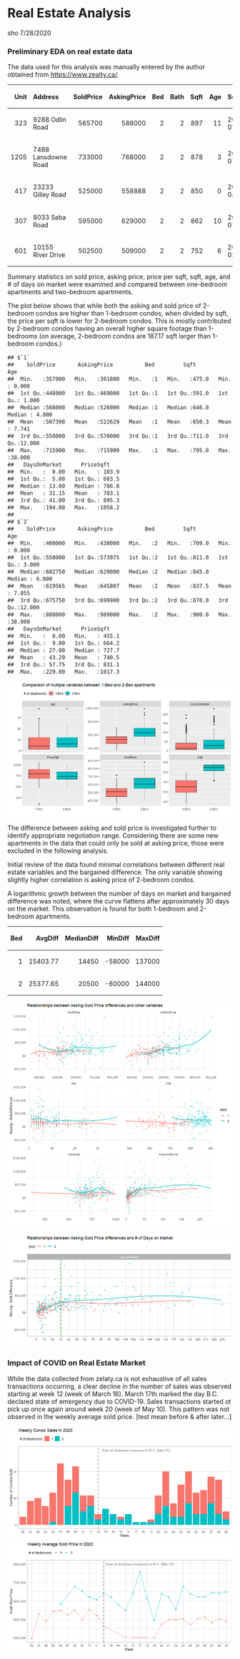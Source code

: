 Real Estate Analysis
================
sho
7/28/2020

### Preliminary EDA on real estate data

The data used for this analysis was manually entered by the author
obtained from <https://www.zealty.ca/>.

<table>

<thead>

<tr>

<th style="text-align:right;">

Unit

</th>

<th style="text-align:left;">

Address

</th>

<th style="text-align:right;">

SoldPrice

</th>

<th style="text-align:right;">

AskingPrice

</th>

<th style="text-align:right;">

Bed

</th>

<th style="text-align:right;">

Bath

</th>

<th style="text-align:right;">

Sqft

</th>

<th style="text-align:right;">

Age

</th>

<th style="text-align:left;">

SoldDate

</th>

<th style="text-align:right;">

DaysOnMarket

</th>

<th style="text-align:right;">

PriceSqft

</th>

<th style="text-align:right;">

Floor

</th>

<th style="text-align:right;">

bargaindiff

</th>

</tr>

</thead>

<tbody>

<tr>

<td style="text-align:right;">

323

</td>

<td style="text-align:left;">

9288 Odlin Road

</td>

<td style="text-align:right;">

565700

</td>

<td style="text-align:right;">

588000

</td>

<td style="text-align:right;">

2

</td>

<td style="text-align:right;">

2

</td>

<td style="text-align:right;">

897

</td>

<td style="text-align:right;">

11

</td>

<td style="text-align:left;">

2020-07-13

</td>

<td style="text-align:right;">

6

</td>

<td style="text-align:right;">

630.6577

</td>

<td style="text-align:right;">

3

</td>

<td style="text-align:right;">

22300

</td>

</tr>

<tr>

<td style="text-align:right;">

1205

</td>

<td style="text-align:left;">

7488 Lansdowne Road

</td>

<td style="text-align:right;">

733000

</td>

<td style="text-align:right;">

768000

</td>

<td style="text-align:right;">

2

</td>

<td style="text-align:right;">

2

</td>

<td style="text-align:right;">

878

</td>

<td style="text-align:right;">

3

</td>

<td style="text-align:left;">

2020-07-17

</td>

<td style="text-align:right;">

21

</td>

<td style="text-align:right;">

834.8519

</td>

<td style="text-align:right;">

12

</td>

<td style="text-align:right;">

35000

</td>

</tr>

<tr>

<td style="text-align:right;">

417

</td>

<td style="text-align:left;">

23233 Gilley Road

</td>

<td style="text-align:right;">

525000

</td>

<td style="text-align:right;">

558888

</td>

<td style="text-align:right;">

2

</td>

<td style="text-align:right;">

2

</td>

<td style="text-align:right;">

850

</td>

<td style="text-align:right;">

0

</td>

<td style="text-align:left;">

2020-04-01

</td>

<td style="text-align:right;">

160

</td>

<td style="text-align:right;">

617.6471

</td>

<td style="text-align:right;">

4

</td>

<td style="text-align:right;">

33888

</td>

</tr>

<tr>

<td style="text-align:right;">

307

</td>

<td style="text-align:left;">

8033 Saba Road

</td>

<td style="text-align:right;">

595000

</td>

<td style="text-align:right;">

629000

</td>

<td style="text-align:right;">

2

</td>

<td style="text-align:right;">

2

</td>

<td style="text-align:right;">

862

</td>

<td style="text-align:right;">

10

</td>

<td style="text-align:left;">

2020-07-08

</td>

<td style="text-align:right;">

93

</td>

<td style="text-align:right;">

690.2552

</td>

<td style="text-align:right;">

3

</td>

<td style="text-align:right;">

34000

</td>

</tr>

<tr>

<td style="text-align:right;">

601

</td>

<td style="text-align:left;">

10155 River Drive

</td>

<td style="text-align:right;">

502500

</td>

<td style="text-align:right;">

509000

</td>

<td style="text-align:right;">

2

</td>

<td style="text-align:right;">

2

</td>

<td style="text-align:right;">

752

</td>

<td style="text-align:right;">

6

</td>

<td style="text-align:left;">

2020-03-10

</td>

<td style="text-align:right;">

7

</td>

<td style="text-align:right;">

668.2181

</td>

<td style="text-align:right;">

6

</td>

<td style="text-align:right;">

6500

</td>

</tr>

</tbody>

</table>

Summary statistics on sold price, asking price, price per sqft, sqft,
age, and \# of days on market were examined and compared between
one-bedroom apartments and two-bedroom apartments.

The plot below shows that while both the asking and sold price of
2-bedroom condos are higher than 1-bedroom condos, when divided by sqft,
the price per sqft is lower for 2-bedroom condos. This is mostly
contributed by 2-bedroom condos having an overall higher square footage
than 1-bedrooms (on average, 2-bedroom condos are 187.17 sqft larger
than 1-bedroom condos.)

    ## $`1`
    ##    SoldPrice       AskingPrice          Bed         Sqft            Age        
    ##  Min.   :357000   Min.   :361800   Min.   :1   Min.   :475.0   Min.   : 0.000  
    ##  1st Qu.:448000   1st Qu.:469000   1st Qu.:1   1st Qu.:591.0   1st Qu.: 1.000  
    ##  Median :508000   Median :526000   Median :1   Median :646.0   Median : 4.000  
    ##  Mean   :507398   Mean   :522629   Mean   :1   Mean   :650.3   Mean   : 7.741  
    ##  3rd Qu.:550000   3rd Qu.:570000   3rd Qu.:1   3rd Qu.:711.0   3rd Qu.:12.000  
    ##  Max.   :715900   Max.   :715900   Max.   :1   Max.   :795.0   Max.   :38.000  
    ##   DaysOnMarket      PriceSqft     
    ##  Min.   :  0.00   Min.   : 103.9  
    ##  1st Qu.:  5.00   1st Qu.: 683.5  
    ##  Median : 13.00   Median : 786.8  
    ##  Mean   : 31.15   Mean   : 783.1  
    ##  3rd Qu.: 41.00   3rd Qu.: 895.3  
    ##  Max.   :194.00   Max.   :1058.2  
    ## 
    ## $`2`
    ##    SoldPrice       AskingPrice          Bed         Sqft            Age        
    ##  Min.   :400000   Min.   :438000   Min.   :2   Min.   :709.0   Min.   : 0.000  
    ##  1st Qu.:550000   1st Qu.:573975   1st Qu.:2   1st Qu.:811.0   1st Qu.: 3.000  
    ##  Median :602750   Median :629000   Median :2   Median :845.0   Median : 6.000  
    ##  Mean   :619565   Mean   :645807   Mean   :2   Mean   :837.5   Mean   : 7.855  
    ##  3rd Qu.:675750   3rd Qu.:699900   3rd Qu.:2   3rd Qu.:870.0   3rd Qu.:12.000  
    ##  Max.   :880000   Max.   :989000   Max.   :2   Max.   :900.0   Max.   :38.000  
    ##   DaysOnMarket      PriceSqft     
    ##  Min.   :  0.00   Min.   : 455.1  
    ##  1st Qu.:  9.00   1st Qu.: 664.2  
    ##  Median : 27.00   Median : 727.7  
    ##  Mean   : 43.29   Mean   : 740.5  
    ##  3rd Qu.: 57.75   3rd Qu.: 831.1  
    ##  Max.   :229.00   Max.   :1017.3

![](realestateanalysis_files/figure-gfm/EDA-1.png)<!-- -->

The difference between asking and sold price is investigated further to
identify appropriate negotiation range. Considering there are some new
apartments in the data that could only be sold at asking price, those
were excluded in the following analysis.

Initial review of the data found minimal correlations between different
real estate variables and the bargained difference. The only variable
showing slightly higher correlation is asking price of 2-bedroom condos.

A logarithmic growth between the number of days on market and bargained
difference was noted, where the curve flattens after approximately 30
days on the market. This observation is found for both 1-bedroom and
2-bedroom apartments.

<table>

<thead>

<tr>

<th style="text-align:right;">

Bed

</th>

<th style="text-align:right;">

AvgDiff

</th>

<th style="text-align:right;">

MedianDiff

</th>

<th style="text-align:right;">

MinDiff

</th>

<th style="text-align:right;">

MaxDiff

</th>

</tr>

</thead>

<tbody>

<tr>

<td style="text-align:right;">

1

</td>

<td style="text-align:right;">

15403.77

</td>

<td style="text-align:right;">

14450

</td>

<td style="text-align:right;">

\-58000

</td>

<td style="text-align:right;">

137000

</td>

</tr>

<tr>

<td style="text-align:right;">

2

</td>

<td style="text-align:right;">

25377.65

</td>

<td style="text-align:right;">

20500

</td>

<td style="text-align:right;">

\-60000

</td>

<td style="text-align:right;">

144000

</td>

</tr>

</tbody>

</table>

![](realestateanalysis_files/figure-gfm/%7Br%20bargaindiff-1.png)<!-- -->

![](realestateanalysis_files/figure-gfm/marketxdiffplot-1.png)<!-- -->

### Impact of COVID on Real Estate Market

While the data collected from zelaty.ca is not exhaustive of all sales
transactions occurring, a clear decline in the number of sales was
observed starting at week 12 (week of March 16). March 17th marked the
day B.C. declared state of emergency due to COVID-19. Sales transactions
started ot pick up once again around week 20 (week of May 10). This
pattern was not observed in the weekly average sold price. \[test mean
before & after later…\]

![](realestateanalysis_files/figure-gfm/timeseries-1.png)<!-- -->![](realestateanalysis_files/figure-gfm/timeseries-2.png)<!-- -->
